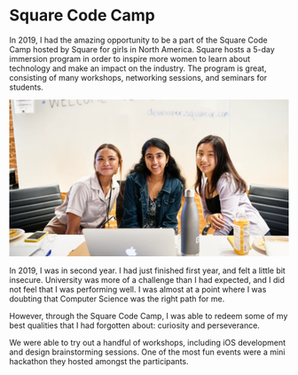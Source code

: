 # Square Code Camp

In 2019, I had the amazing opportunity to be a part of the Square Code Camp hosted by Square for girls in North America. Square hosts a 5-day immersion program in order to inspire more women to learn about technology and make an impact on the industry. The program is great, consisting of many workshops, networking sessions, and seminars for students.

![alt text](../square.png "Square")

In 2019, I was in second year. I had just finished first year, and felt a little bit insecure. University was more of a challenge than I had expected, and I did not feel that I was performing well. I was almost at a point where I was doubting that Computer Science was the right path for me. 

However, through the Square Code Camp, I was able to redeem some of my best qualities that I had forgotten about: curiosity and perseverance. 

We were able to try out a handful of workshops, including iOS development and design brainstorming sessions. One of the most fun events were a mini hackathon they hosted amongst the participants. 